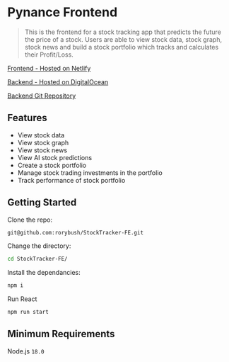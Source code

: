 # Pynance Frontend

> This is the frontend for a stock tracking app that predicts the future the price of a stock. Users are able to view stock data, stock graph, stock news and build a stock portfolio which tracks and calculates their Profit/Loss.

[Frontend - Hosted on Netlify](tbc)

[Backend - Hosted on DigitalOcean](https://sea-turtle-app-xc9w8.ondigitalocean.app/)

[Backend Git Repository](https://github.com/rorybush/StockTracker-BE)

## Features

- View stock data
- View stock graph
- View stock news
- View AI stock predictions
- Create a stock portfolio
- Manage stock trading investments in the portfolio
- Track performance of stock portfolio

## Getting Started

Clone the repo:

```sh
git@github.com:rorybush/StockTracker-FE.git
```

Change the directory:

```sh
cd StockTracker-FE/
```

Install the dependancies:

```sh
npm i
```

Run React

```sh
npm run start
```

## Minimum Requirements

Node.js `18.0`
